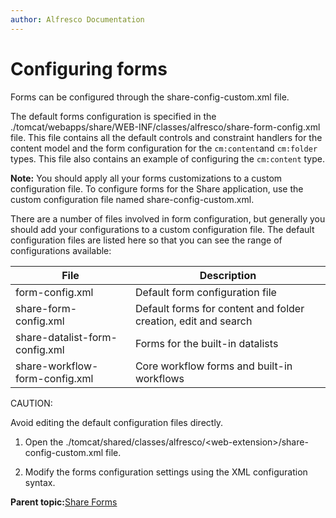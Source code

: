 ```yaml
---
author: Alfresco Documentation
---
```


# Configuring forms

Forms can be configured through the share-config-custom.xml file.

The default forms configuration is specified in the ./tomcat/webapps/share/WEB-INF/classes/alfresco/share-form-config.xml file. This file contains all the default controls and constraint handlers for the content model and the form configuration for the `cm:content`and `cm:folder` types. This file also contains an example of configuring the `cm:content` type.

**Note:** You should apply all your forms customizations to a custom configuration file. To configure forms for the Share application, use the custom configuration file named share-config-custom.xml.

There are a number of files involved in form configuration, but generally you should add your configurations to a custom configuration file. The default configuration files are listed here so that you can see the range of configurations available:

|File|Description|
|----|-----------|
|form-config.xml|Default form configuration file|
|share-form-config.xml|Default forms for content and folder creation, edit and search|
|share-datalist-form-config.xml|Forms for the built-in datalists|
|share-workflow-form-config.xml|Core workflow forms and built-in workflows|

CAUTION:

Avoid editing the default configuration files directly.

1.  Open the ./tomcat/shared/classes/alfresco/<web-extension\>/share-config-custom.xml file.

2.  Modify the forms configuration settings using the XML configuration syntax.


**Parent topic:**[Share Forms](../concepts/forms-intro.md)

